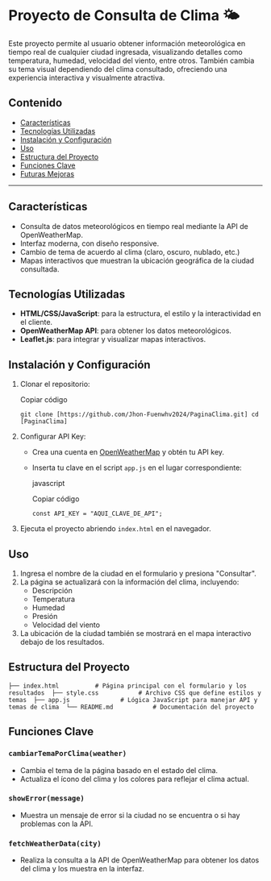 # Proyecto de Consulta de Clima 🌤️

Este proyecto permite al usuario obtener información meteorológica en tiempo real de cualquier ciudad ingresada, 
visualizando detalles como temperatura, humedad, velocidad del viento, entre otros. 
También cambia su tema visual dependiendo del clima consultado, ofreciendo una experiencia interactiva y visualmente atractiva.

## Contenido

- [Características](#caracter%C3%ADsticas)
- [Tecnologías Utilizadas](#tecnolog%C3%ADas-utilizadas)
- [Instalación y Configuración](#instalaci%C3%B3n-y-configuraci%C3%B3n)
- [Uso](#uso)
- [Estructura del Proyecto](#estructura-del-proyecto)
- [Funciones Clave](#funciones-clave)
- [Futuras Mejoras](#futuras-mejoras)

---

## Características

- Consulta de datos meteorológicos en tiempo real mediante la API de OpenWeatherMap.
- Interfaz moderna, con diseño responsive.
- Cambio de tema de acuerdo al clima (claro, oscuro, nublado, etc.)
- Mapas interactivos que muestran la ubicación geográfica de la ciudad consultada.

## Tecnologías Utilizadas

- **HTML/CSS/JavaScript**: para la estructura, el estilo y la interactividad en el cliente.
- **OpenWeatherMap API**: para obtener los datos meteorológicos.
- **Leaflet.js**: para integrar y visualizar mapas interactivos.

## Instalación y Configuración

1. Clonar el repositorio:
    
    Copiar código
    
    `git clone [https://github.com/Jhon-Fuenwhv2024/PaginaClima.git] cd [PaginaClima]`
    
2. Configurar API Key:
    
    - Crea una cuenta en [OpenWeatherMap](https://openweathermap.org/) y obtén tu API key.
        
    - Inserta tu clave en el script `app.js` en el lugar correspondiente:
        
        javascript
        
        Copiar código
        
        `const API_KEY = "AQUI_CLAVE_DE_API";`
        
3. Ejecuta el proyecto abriendo `index.html` en el navegador.
    

## Uso

1. Ingresa el nombre de la ciudad en el formulario y presiona "Consultar".
2. La página se actualizará con la información del clima, incluyendo:
    - Descripción
    - Temperatura
    - Humedad
    - Presión
    - Velocidad del viento
3. La ubicación de la ciudad también se mostrará en el mapa interactivo debajo de los resultados.

## Estructura del Proyecto


`├── index.html          # Página principal con el formulario y los resultados 
 ├── style.css           # Archivo CSS que define estilos y temas 
 ├── app.js              # Lógica JavaScript para manejar API y temas de clima 
 └── README.md           # Documentación del proyecto`

## Funciones Clave

### `cambiarTemaPorClima(weather)`

- Cambia el tema de la página basado en el estado del clima.
- Actualiza el ícono del clima y los colores para reflejar el clima actual.

### `showError(message)`

- Muestra un mensaje de error si la ciudad no se encuentra o si hay problemas con la API.

### `fetchWeatherData(city)`

- Realiza la consulta a la API de OpenWeatherMap para obtener los datos del clima y los muestra en la interfaz.
